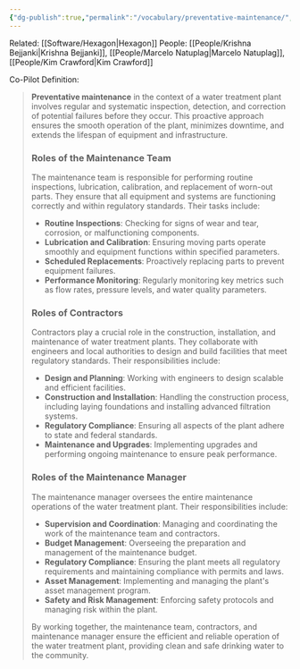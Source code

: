 ```yaml
---
{"dg-publish":true,"permalink":"/vocabulary/preventative-maintenance/","noteIcon":"","created":"2025-02-07T11:32:43.207-06:00"}
---
```



Related: [[Software/Hexagon\|Hexagon]]
People: [[People/Krishna Bejjanki\|Krishna Bejjanki]], [[People/Marcelo Natuplag\|Marcelo Natuplag]], [[People/Kim Crawford\|Kim Crawford]]

Co-Pilot Definition:
> **Preventative maintenance** in the context of a water treatment plant involves regular and systematic inspection, detection, and correction of potential failures before they occur. This proactive approach ensures the smooth operation of the plant, minimizes downtime, and extends the lifespan of equipment and infrastructure.
> 
> ### Roles of the Maintenance Team
> The maintenance team is responsible for performing routine inspections, lubrication, calibration, and replacement of worn-out parts. They ensure that all equipment and systems are functioning correctly and within regulatory standards. Their tasks include:
> - **Routine Inspections**: Checking for signs of wear and tear, corrosion, or malfunctioning components.
> - **Lubrication and Calibration**: Ensuring moving parts operate smoothly and equipment functions within specified parameters.
> - **Scheduled Replacements**: Proactively replacing parts to prevent equipment failures.
> - **Performance Monitoring**: Regularly monitoring key metrics such as flow rates, pressure levels, and water quality parameters.
> 
> ### Roles of Contractors
> Contractors play a crucial role in the construction, installation, and maintenance of water treatment plants. They collaborate with engineers and local authorities to design and build facilities that meet regulatory standards. Their responsibilities include:
> - **Design and Planning**: Working with engineers to design scalable and efficient facilities.
> - **Construction and Installation**: Handling the construction process, including laying foundations and installing advanced filtration systems.
> - **Regulatory Compliance**: Ensuring all aspects of the plant adhere to state and federal standards.
> - **Maintenance and Upgrades**: Implementing upgrades and performing ongoing maintenance to ensure peak performance.
> 
> ### Roles of the Maintenance Manager
> The maintenance manager oversees the entire maintenance operations of the water treatment plant. Their responsibilities include:
> - **Supervision and Coordination**: Managing and coordinating the work of the maintenance team and contractors.
> - **Budget Management**: Overseeing the preparation and management of the maintenance budget.
> - **Regulatory Compliance**: Ensuring the plant meets all regulatory requirements and maintaining compliance with permits and laws.
> - **Asset Management**: Implementing and managing the plant's asset management program.
> - **Safety and Risk Management**: Enforcing safety protocols and managing risk within the plant.
> 
> By working together, the maintenance team, contractors, and maintenance manager ensure the efficient and reliable operation of the water treatment plant, providing clean and safe drinking water to the community.
> 
